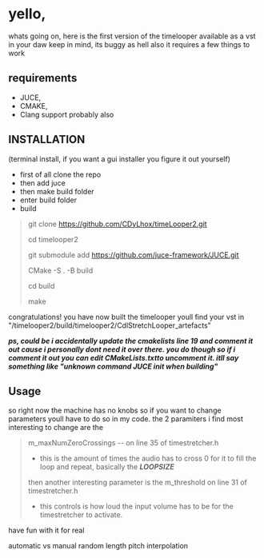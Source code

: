 # yello, 

whats going on, here is the first version of the timelooper available as a vst in your daw
keep in mind, its buggy as hell also it requires a few things to work 

## requirements

* JUCE,
* CMAKE,
* Clang support probably also

## INSTALLATION
(terminal install, if you want a gui installer you figure it out yourself)
- first of all clone the repo
- then add juce
- then make build folder 
- enter build folder 
- build 

> git clone https://github.com/CDyLhox/timeLooper2.git
>
> cd timelooper2 
>
> git submodule add https://github.com/juce-framework/JUCE.git
>
> CMake -S . -B build
>
> cd build 
>
> make 

congratulations! you have now built the timelooper
youll find your vst in "/timelooper2/build/timelooper2/CdlStretchLooper_artefacts"

***ps, could be i accidentally update the cmakelists ***line 19** and comment it out cause i personally dont need it over there. you do though so if i comment it out you can edit CMakeLists.txtto uncomment it. itll say something like "unknown command JUCE init when building"****

## Usage
so right now the machine has no knobs so if you want to change parameters youll have to do so in my code. 
the 2 paramiters i find most interesting to change are the 
> m_maxNumZeroCrossings -- on line 35 of timestretcher.h
>
> - this is the amount of times the audio has to cross 0 for it to fill the loop and repeat, basically the ***LOOPSIZE***
>
> then another interesting parameter is the m_threshold on line 31 of timestretcher.h
>
> - this controls is how loud the input volume has to be for the timestretcher to activate. 

have fun with it for real 


automatic vs manual
random length
pitch 
interpolation 


